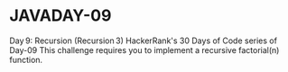 # JAVADAY-09
 Day 9: Recursion (Recursion 3) HackerRank's 30 Days of Code series of Day-09 This challenge requires you to implement a recursive factorial(n) function.
